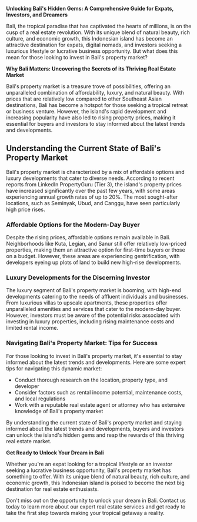 **Unlocking Bali's Hidden Gems: A Comprehensive Guide for Expats, Investors, and Dreamers**

Bali, the tropical paradise that has captivated the hearts of millions, is on the cusp of a real estate revolution. With its unique blend of natural beauty, rich culture, and economic growth, this Indonesian island has become an attractive destination for expats, digital nomads, and investors seeking a luxurious lifestyle or lucrative business opportunity. But what does this mean for those looking to invest in Bali's property market?

**Why Bali Matters: Uncovering the Secrets of its Thriving Real Estate Market**

Bali's property market is a treasure trove of possibilities, offering an unparalleled combination of affordability, luxury, and natural beauty. With prices that are relatively low compared to other Southeast Asian destinations, Bali has become a hotspot for those seeking a tropical retreat or business venture. However, the island's rapid development and increasing popularity have also led to rising property prices, making it essential for buyers and investors to stay informed about the latest trends and developments.

## Understanding the Current State of Bali's Property Market

Bali's property market is characterized by a mix of affordable options and luxury developments that cater to diverse needs. According to recent reports from LinkedIn PropertyGuru (Tier 3), the island's property prices have increased significantly over the past few years, with some areas experiencing annual growth rates of up to 20%. The most sought-after locations, such as Seminyak, Ubud, and Canggu, have seen particularly high price rises.

### Affordable Options for the Modern-Day Buyer

Despite the rising prices, affordable options remain available in Bali. Neighborhoods like Kuta, Legian, and Sanur still offer relatively low-priced properties, making them an attractive option for first-time buyers or those on a budget. However, these areas are experiencing gentrification, with developers eyeing up plots of land to build new high-rise developments.

### Luxury Developments for the Discerning Investor

The luxury segment of Bali's property market is booming, with high-end developments catering to the needs of affluent individuals and businesses. From luxurious villas to upscale apartments, these properties offer unparalleled amenities and services that cater to the modern-day buyer. However, investors must be aware of the potential risks associated with investing in luxury properties, including rising maintenance costs and limited rental income.

### Navigating Bali's Property Market: Tips for Success

For those looking to invest in Bali's property market, it's essential to stay informed about the latest trends and developments. Here are some expert tips for navigating this dynamic market:

* Conduct thorough research on the location, property type, and developer
* Consider factors such as rental income potential, maintenance costs, and local regulations
* Work with a reputable real estate agent or attorney who has extensive knowledge of Bali's property market

By understanding the current state of Bali's property market and staying informed about the latest trends and developments, buyers and investors can unlock the island's hidden gems and reap the rewards of this thriving real estate market.

**Get Ready to Unlock Your Dream in Bali**

Whether you're an expat looking for a tropical lifestyle or an investor seeking a lucrative business opportunity, Bali's property market has something to offer. With its unique blend of natural beauty, rich culture, and economic growth, this Indonesian island is poised to become the next big destination for real estate enthusiasts.

Don't miss out on the opportunity to unlock your dream in Bali. Contact us today to learn more about our expert real estate services and get ready to take the first step towards making your tropical getaway a reality.